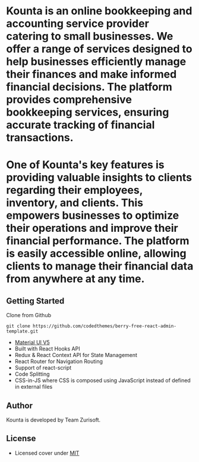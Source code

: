 # Kounta is an online bookkeeping and accounting service provider catering to small businesses. We offer a range of services designed to help businesses efficiently manage their finances and make informed financial decisions. The platform provides comprehensive bookkeeping services, ensuring accurate tracking of financial transactions.

# One of Kounta's key features is providing valuable insights to clients regarding their employees, inventory, and clients. This empowers businesses to optimize their operations and improve their financial performance. The platform is easily accessible online, allowing clients to manage their financial data from anywhere at any time.

## Getting Started

Clone from Github

```
git clone https://github.com/codedthemes/berry-free-react-admin-template.git
```

-   [Material UI V5](https://material-ui.com/)
-   Built with React Hooks API
-   Redux & React Context API for State Management
-   React Router for Navigation Routing
-   Support of react-script
-   Code Splitting
-   CSS-in-JS where CSS is composed using JavaScript instead of defined in external files

## Author

Kounta is developed by Team Zurisoft.

## License

-   Licensed cover under [MIT](https://github.com/codedthemes/datta-able-bootstrap-dashboard/blob/master/LICENSE)

